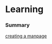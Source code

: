 # Learning

### Summary

[creating a manpage](https://www.cyberciti.biz/faq/linux-unix-creating-a-manpage/)
